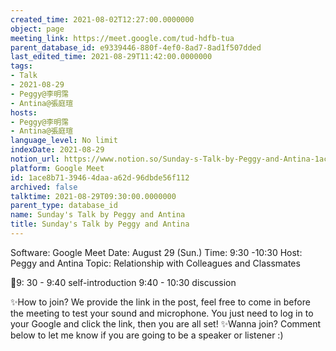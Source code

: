 ```yaml
---
created_time: 2021-08-02T12:27:00.0000000
object: page
meeting_link: https://meet.google.com/tud-hdfb-tua
parent_database_id: e9339446-880f-4ef0-8ad7-8ad1f507dded
last_edited_time: 2021-08-29T11:42:00.0000000
tags:
- Talk
- 2021-08-29
- Peggy@李明霈
- Antina@張庭瑄
hosts:
- Peggy@李明霈
- Antina@張庭瑄
language_level: No limit
indexDate: 2021-08-29
notion_url: https://www.notion.so/Sunday-s-Talk-by-Peggy-and-Antina-1ace8b7139464daaa62d96dbde56f112
platform: Google Meet
id: 1ace8b71-3946-4daa-a62d-96dbde56f112
archived: false
talktime: 2021-08-29T09:30:00.0000000
parent_type: database_id
name: Sunday's Talk by Peggy and Antina
title: Sunday's Talk by Peggy and Antina
---
```


Software: Google 
Meet Date: August 29 (Sun.) Time: 9:30 -10:30
Host: Peggy and Antina Topic: Relationship with Colleagues and Classmates

📅9: 30 - 9:40 self-introduction 9:40 - 10:30 discussion

✨How to join? We provide the link in the post, feel free to come in before the meeting to test your sound and microphone. You just need to log in to your Google and click the link, then you are all set!
✨Wanna join? Comment below to let me know if you are going to be a speaker or listener :)








